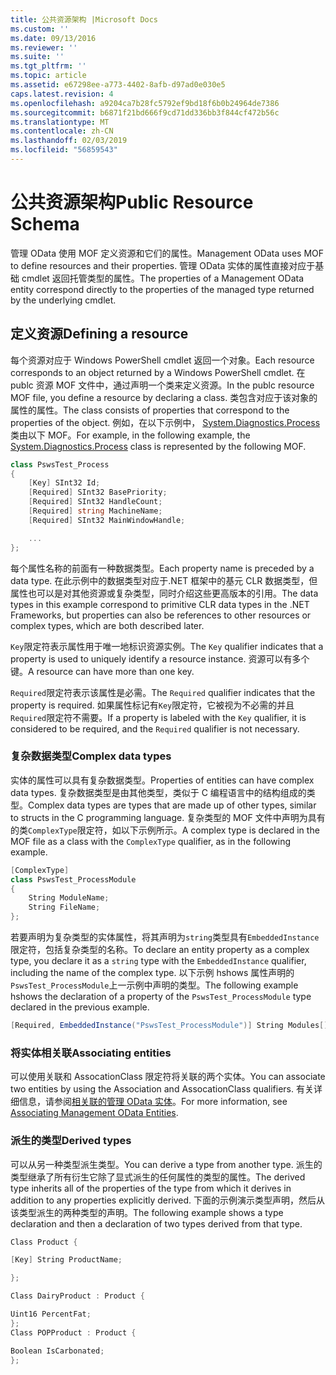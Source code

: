 ```yaml
---
title: 公共资源架构 |Microsoft Docs
ms.custom: ''
ms.date: 09/13/2016
ms.reviewer: ''
ms.suite: ''
ms.tgt_pltfrm: ''
ms.topic: article
ms.assetid: e67298ee-a773-4402-8afb-d97ad0e030e5
caps.latest.revision: 4
ms.openlocfilehash: a9204ca7b28fc5792ef9bd18f6b0b24964de7386
ms.sourcegitcommit: b6871f21bd666f9cd71dd336bb3f844cf472b56c
ms.translationtype: MT
ms.contentlocale: zh-CN
ms.lasthandoff: 02/03/2019
ms.locfileid: "56859543"
---
```

# <a name="public-resource-schema"></a><span data-ttu-id="b3e3d-102">公共资源架构</span><span class="sxs-lookup"><span data-stu-id="b3e3d-102">Public Resource Schema</span></span>

<span data-ttu-id="b3e3d-103">管理 OData 使用 MOF 定义资源和它们的属性。</span><span class="sxs-lookup"><span data-stu-id="b3e3d-103">Management OData uses MOF to define resources and their properties.</span></span> <span data-ttu-id="b3e3d-104">管理 OData 实体的属性直接对应于基础 cmdlet 返回托管类型的属性。</span><span class="sxs-lookup"><span data-stu-id="b3e3d-104">The properties of a Management OData entity correspond directly to the properties of the managed type returned by the underlying cmdlet.</span></span>

## <a name="defining-a-resource"></a><span data-ttu-id="b3e3d-105">定义资源</span><span class="sxs-lookup"><span data-stu-id="b3e3d-105">Defining a resource</span></span>

<span data-ttu-id="b3e3d-106">每个资源对应于 Windows PowerShell cmdlet 返回一个对象。</span><span class="sxs-lookup"><span data-stu-id="b3e3d-106">Each resource corresponds to an object returned by a Windows PowerShell cmdlet.</span></span> <span data-ttu-id="b3e3d-107">在 publc 资源 MOF 文件中，通过声明一个类来定义资源。</span><span class="sxs-lookup"><span data-stu-id="b3e3d-107">In the publc resource MOF file, you define a resource by declaring a class.</span></span> <span data-ttu-id="b3e3d-108">类包含对应于该对象的属性的属性。</span><span class="sxs-lookup"><span data-stu-id="b3e3d-108">The class consists of properties that correspond to the properties of the object.</span></span> <span data-ttu-id="b3e3d-109">例如，在以下示例中， [System.Diagnostics.Process](/dotnet/api/System.Diagnostics.Process)类由以下 MOF。</span><span class="sxs-lookup"><span data-stu-id="b3e3d-109">For example, in the following example, the [System.Diagnostics.Process](/dotnet/api/System.Diagnostics.Process) class is represented by the following MOF.</span></span>

```csharp
class PswsTest_Process
{
    [Key] SInt32 Id;
    [Required] SInt32 BasePriority;
    [Required] SInt32 HandleCount;
    [Required] string MachineName;
    [Required] SInt32 MainWindowHandle;

    ...
};
```

<span data-ttu-id="b3e3d-110">每个属性名称的前面有一种数据类型。</span><span class="sxs-lookup"><span data-stu-id="b3e3d-110">Each property name is preceded by a data type.</span></span> <span data-ttu-id="b3e3d-111">在此示例中的数据类型对应于.NET 框架中的基元 CLR 数据类型，但属性也可以是对其他资源或复杂类型，同时介绍这些更高版本的引用。</span><span class="sxs-lookup"><span data-stu-id="b3e3d-111">The data types in this example correspond to primitive CLR data types in the .NET Frameworks, but properties can also be references to other resources or complex types, which are both described later.</span></span>

<span data-ttu-id="b3e3d-112">`Key`限定符表示属性用于唯一地标识资源实例。</span><span class="sxs-lookup"><span data-stu-id="b3e3d-112">The `Key` qualifier indicates that a property is used to uniquely identify a resource instance.</span></span> <span data-ttu-id="b3e3d-113">资源可以有多个键。</span><span class="sxs-lookup"><span data-stu-id="b3e3d-113">A resource can have more than one key.</span></span>

<span data-ttu-id="b3e3d-114">`Required`限定符表示该属性是必需。</span><span class="sxs-lookup"><span data-stu-id="b3e3d-114">The `Required` qualifier indicates that the property is required.</span></span> <span data-ttu-id="b3e3d-115">如果属性标记有`Key`限定符，它被视为不必需的并且`Required`限定符不需要。</span><span class="sxs-lookup"><span data-stu-id="b3e3d-115">If a property is labeled with the `Key` qualifier, it is considered to be required, and the `Required` qualifier is not necessary.</span></span>

### <a name="complex-data-types"></a><span data-ttu-id="b3e3d-116">复杂数据类型</span><span class="sxs-lookup"><span data-stu-id="b3e3d-116">Complex data types</span></span>

<span data-ttu-id="b3e3d-117">实体的属性可以具有复杂数据类型。</span><span class="sxs-lookup"><span data-stu-id="b3e3d-117">Properties of entities can have complex data types.</span></span> <span data-ttu-id="b3e3d-118">复杂数据类型是由其他类型，类似于 C 编程语言中的结构组成的类型。</span><span class="sxs-lookup"><span data-stu-id="b3e3d-118">Complex data types are types that are made up of other types, similar to structs in the C programming language.</span></span> <span data-ttu-id="b3e3d-119">复杂类型的 MOF 文件中声明为具有的类`ComplexType`限定符，如以下示例所示。</span><span class="sxs-lookup"><span data-stu-id="b3e3d-119">A complex type is declared in the MOF file as a class with the `ComplexType` qualifier, as in the following example.</span></span>

```csharp
[ComplexType]
class PswsTest_ProcessModule
{
    String ModuleName;
    String FileName;
};
```

<span data-ttu-id="b3e3d-120">若要声明为复杂类型的实体属性，将其声明为`string`类型具有`EmbeddedInstance`限定符，包括复杂类型的名称。</span><span class="sxs-lookup"><span data-stu-id="b3e3d-120">To declare an entity property as a complex type, you declare it as a `string` type with the `EmbeddedInstance` qualifier, including the name of the complex type.</span></span> <span data-ttu-id="b3e3d-121">以下示例 hshows 属性声明的`PswsTest_ProcessModule`上一示例中声明的类型。</span><span class="sxs-lookup"><span data-stu-id="b3e3d-121">The following example hshows the declaration of a property of the `PswsTest_ProcessModule` type declared in the previous example.</span></span>

```csharp
[Required, EmbeddedInstance("PswsTest_ProcessModule")] String Modules[];
```

### <a name="associating-entities"></a><span data-ttu-id="b3e3d-122">将实体相关联</span><span class="sxs-lookup"><span data-stu-id="b3e3d-122">Associating entities</span></span>

<span data-ttu-id="b3e3d-123">可以使用关联和 AssocationClass 限定符将关联的两个实体。</span><span class="sxs-lookup"><span data-stu-id="b3e3d-123">You can associate two entities by using the Association and AssocationClass qualifiers.</span></span> <span data-ttu-id="b3e3d-124">有关详细信息，请参阅[相关联的管理 OData 实体](./associating-management-odata-entities.md)。</span><span class="sxs-lookup"><span data-stu-id="b3e3d-124">For more information, see [Associating Management OData Entities](./associating-management-odata-entities.md).</span></span>

### <a name="derived-types"></a><span data-ttu-id="b3e3d-125">派生的类型</span><span class="sxs-lookup"><span data-stu-id="b3e3d-125">Derived types</span></span>

<span data-ttu-id="b3e3d-126">可以从另一种类型派生类型。</span><span class="sxs-lookup"><span data-stu-id="b3e3d-126">You can derive a type from another type.</span></span> <span data-ttu-id="b3e3d-127">派生的类型继承了所有衍生它除了显式派生的任何属性的类型的属性。</span><span class="sxs-lookup"><span data-stu-id="b3e3d-127">The derived type inherits all of the properties of the type from which it derives in addition to any properties explicitly derived.</span></span> <span data-ttu-id="b3e3d-128">下面的示例演示类型声明，然后从该类型派生的两种类型的声明。</span><span class="sxs-lookup"><span data-stu-id="b3e3d-128">The following example shows a type declaration and then a declaration of two types derived from that type.</span></span>

```csharp
Class Product {

[Key] String ProductName;

};

Class DairyProduct : Product {

Uint16 PercentFat;
};
Class POPProduct : Product {

Boolean IsCarbonated;
};

```